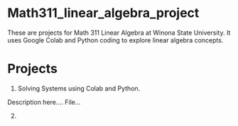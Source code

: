# Math311_linear_algebra_project

These are projects for Math 311 Linear Algebra at Winona State University.  It uses Google Colab and Python coding to explore linear algebra concepts.

# Projects

1.  Solving Systems using Colab and Python.

Description here....
File...

2.  
